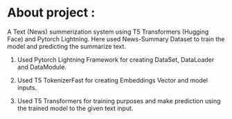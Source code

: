 # About project :
A Text (News) summerization system using T5 Transformers (Hugging Face) and Pytorch Lightning. Here used News-Summary Dataset to train the model and predicting the summarize text.

1. Used Pytorch Lightning Framework for creating DataSet, DataLoader and DataModule.

2. Used T5 TokenizerFast for creating Embeddings Vector and model inputs.

3. Used T5 Transformers for training purposes and make prediction using the trained model to the given text input.

